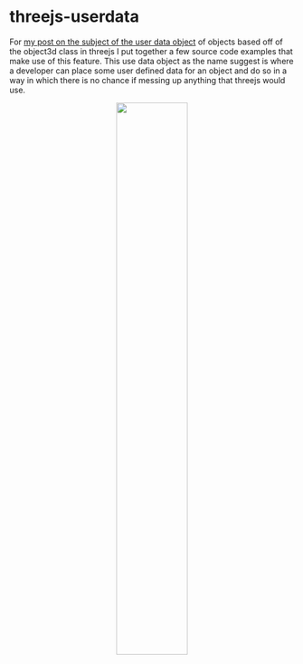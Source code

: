# threejs-userdata

For [my post on the subject of the user data object](https://dustinpfister.github.io/2021/02/16/threejs-userdata/) of objects based off of the object3d class in threejs I put together a few source code examples that make use of this feature. This use data object as the name suggest is where a developer can place some user defined data for an object and do so in a way in which there is no chance if messing up anything that threejs would use.


<div align="center">
      <a href="https://www.youtube.com/watch?v=YIAuxl0sc0M">
         <img src="https://img.youtube.com/vi/YIAuxl0sc0M/0.jpg" style="width:50%;">
      </a>
</div>

